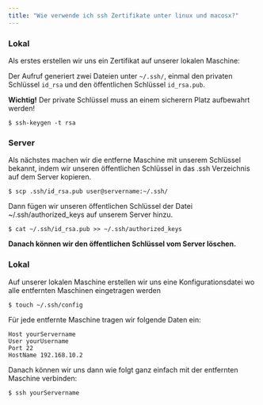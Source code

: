 ```yaml
---
title: "Wie verwende ich ssh Zertifikate unter linux und macosx?"
---
```

### Lokal
Als erstes erstellen wir uns ein Zertifikat auf unserer lokalen Maschine:

Der Aufruf generiert zwei Dateien unter `~/.ssh/`, einmal den privaten Schlüssel `id_rsa` und den öffentlichen Schlüssel `id_rsa.pub`.

<div class="alert alert-danger">
    <strong>Wichtig!</strong> Der private Schlüssel muss an einem sicherern Platz aufbewahrt werden!
</div>

```shell
$ ssh-keygen -t rsa
```

### Server
Als nächstes machen wir die entferne Maschine mit unserem Schlüssel bekannt, indem wir unseren öffentlichen Schlüssel in das .ssh Verzeichnis auf dem Server kopieren.

```shell
$ scp .ssh/id_rsa.pub user@servername:~/.ssh/
```

Dann fügen wir unseren öffentlichen Schlüssel der Datei ~/.ssh/authorized_keys auf unserem Server hinzu.

```shell
$ cat ~/.ssh/id_rsa.pub >> ~/.ssh/authorized_keys
```

**Danach können wir den öffentlichen Schlüssel vom Server löschen.**

### Lokal
Auf unserer lokalen Maschine erstellen wir uns eine Konfigurationsdatei wo alle entfernten Maschinen eingetragen werden

```shell
$ touch ~/.ssh/config
```

Für jede entfernte Maschine tragen wir folgende Daten ein:

```shell
Host yourServername
User yourUsername
Port 22
HostName 192.168.10.2
```

Danach können wir uns dann wie folgt ganz einfach mit der entfernten Maschine verbinden:

```shell
$ ssh yourServername
```